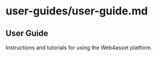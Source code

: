 # user-guides/user-guide.md
## User Guide
Instructions and tutorials for using the Web4asset platform.
